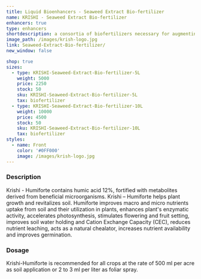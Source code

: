 ```yaml
---
title: Liquid Bioenhancers - Seaweed Extract Bio-fertilizer
name: KRISHI - Seaweed Extract Bio-fertilizer
enhancers: true
type: enhancers
shortdescription: a consortia of biofertilizers necessary for augmenting vegetative growth of mulberry
image_path: /images/krish-logo.jpg
link: Seaweed-Extract-Bio-fertilizer/
new_window: false

shop: true
sizes:
  - type: KRISHI-Seaweed-Extract-Bio-fertilizer-5L
    weight: 5000
    price: 2250
    stock: 50
    sku: KRISHI-Seaweed-Extract-Bio-fertilizer-5L
    tax: biofertilizer
  - type: KRISHI-Seaweed-Extract-Bio-fertilizer-10L
    weight: 10000
    price: 4500
    stock: 50
    sku: KRISHI-Seaweed-Extract-Bio-fertilizer-10L
    tax: biofertilizer
styles:
  - name: Front
    color: '#0FF000'
    image: /images/krish-logo.jpg
---
```

### Description
Krishi - Humiforte contains humic acid 12%, fortified with metabolites derived from
beneficial microorganisms. Krishi – Humiforte helps plant growth and revitalizes soil.
Humiforte improves macro and micro nutrients uptake from soil and their utilization in plants,
enhances plant's enzymatic activity, accelerates photosynthesis, stimulates flowering and
fruit setting, improves soil water holding and Cation Exchange Capacity (CEC), reduces
nutrient leaching, acts as a natural chealator, increases nutrient availability and improves
germination.

### Dosage
Krishi-Humiforte is recommended for all crops at the rate of 500 ml per acre as
soil application or 2 to 3 ml per liter as foliar spray.
